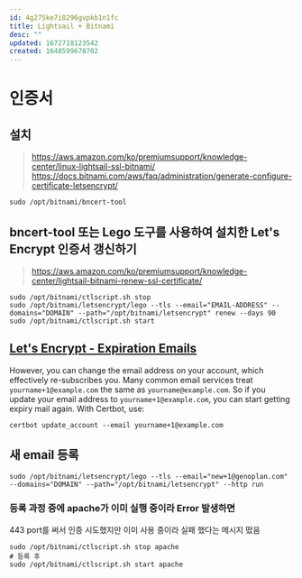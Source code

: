 ```yaml
---
id: 4g275ke7i8296gvpkb1n1fc
title: Lightsail + Bitnami
desc: ""
updated: 1672718123542
created: 1648599678702
---
```


# 인증서

## 설치

> https://aws.amazon.com/ko/premiumsupport/knowledge-center/linux-lightsail-ssl-bitnami/  
> https://docs.bitnami.com/aws/faq/administration/generate-configure-certificate-letsencrypt/

```shell
sudo /opt/bitnami/bncert-tool
```

## bncert-tool 또는 Lego 도구를 사용하여 설치한 Let's Encrypt 인증서 갱신하기

> https://aws.amazon.com/ko/premiumsupport/knowledge-center/lightsail-bitnami-renew-ssl-certificate/

```shell
sudo /opt/bitnami/ctlscript.sh stop
sudo /opt/bitnami/letsencrypt/lego --tls --email="EMAIL-ADDRESS" --domains="DOMAIN" --path="/opt/bitnami/letsencrypt" renew --days 90
sudo /opt/bitnami/ctlscript.sh start
```

## [Let's Encrypt - Expiration Emails](https://letsencrypt.org/docs/expiration-emails/)

However, you can change the email address on your account, which effectively re-subscribes you. Many common email services treat `yourname+1@example.com` the same as `yourname@example.com`. So if you update your email address to `yourname+1@example.com`, you can start getting expiry mail again. With Certbot, use:

```shell
certbot update_account --email yourname+1@example.com
```

## 새 email 등록

```shell
sudo /opt/bitnami/letsencrypt/lego --tls --email="new+1@genoplan.com" --domains="DOMAIN" --path="/opt/bitnami/letsencrypt" --http run
```

### 등록 과정 중에 apache가 이미 실행 중이라 Error 발생하면

443 port를 써서 인증 시도했지만 이미 사용 중이라 실패 했다는 메시지 떴음

```shell
sudo /opt/bitnami/ctlscript.sh stop apache
# 등록 후
sudo /opt/bitnami/ctlscript.sh start apache
```
